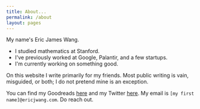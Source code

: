 ```yaml
---
title: About...
permalink: /about
layout: pages
---
```


My name's Eric James Wang.

- I studied mathematics at Stanford.
- I've previously worked at Google, Palantir, and a few startups.
- I'm currently working on something good.

On this website I write primarily for my friends.
Most public writing is vain, misguided, or both;
I do not pretend mine is an exception.

You can find my Goodreads [here](https://www.goodreads.com/ecjwg)
and my Twitter [here](https://twitter.com/ecjwg).
My email is `[my first name]@ericjwang.com`.
Do reach out.
